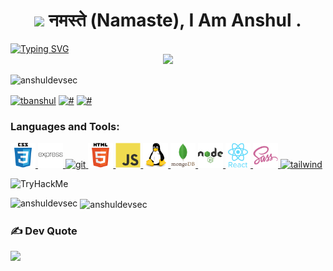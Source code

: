 <h1 align="center"><img src="https://emojis.slackmojis.com/emojis/images/1531849430/4246/blob-sunglasses.gif?1531849430" width="30"/><span> नमस्ते (Namaste), I Am Anshul . </span></h1>

<div  align="center" style="width: fit-content;">
  <a href="https://git.io/typing-svg"><img src="https://readme-typing-svg.demolab.com?font=Fira+Code&weight=700&size=28&pause=1000&width=435&lines=Passionate+MERN+Developer;Coder;Always+learning+new+things" alt="Typing SVG" /></a>
</div>

<div align="center">
  <img height="150" src="https://user-images.githubusercontent.com/10498744/210012254-234538ff-d198-48aa-8964-37e6fd45d227.gif"  />
</div>

<p align="left"> <img src="https://komarev.com/ghpvc/?username=anshuldevsec&label=Profile%20views&color=0e75b6&style=flat" alt="anshuldevsec" /> </p>


<p align="left">
<a href="https://twitter.com/tbanshul" target="blank"><img align="center" src="https://raw.githubusercontent.com/rahuldkjain/github-profile-readme-generator/master/src/images/icons/Social/twitter.svg" alt="tbanshul" height="30" width="40" /></a>
<a href="https://linkedin.com/in/#" target="blank"><img align="center" src="https://raw.githubusercontent.com/rahuldkjain/github-profile-readme-generator/master/src/images/icons/Social/linked-in-alt.svg" alt="#" height="30" width="40" /></a>
<a href="https://instagram.com/#" target="blank"><img align="center" src="https://raw.githubusercontent.com/rahuldkjain/github-profile-readme-generator/master/src/images/icons/Social/instagram.svg" alt="#" height="30" width="40" /></a>
</p>

<h3 align="left">Languages and Tools:</h3>
<p align="left"> <a href="https://www.w3schools.com/css/" target="_blank" rel="noreferrer"> <img src="https://raw.githubusercontent.com/devicons/devicon/master/icons/css3/css3-original-wordmark.svg" alt="css3" width="40" height="40"/> </a> <a href="https://expressjs.com" target="_blank" rel="noreferrer"> <img src="https://raw.githubusercontent.com/devicons/devicon/master/icons/express/express-original-wordmark.svg" alt="express" width="40" height="40"/> </a> <a href="https://git-scm.com/" target="_blank" rel="noreferrer"> <img src="https://www.vectorlogo.zone/logos/git-scm/git-scm-icon.svg" alt="git" width="40" height="40"/> </a> <a href="https://www.w3.org/html/" target="_blank" rel="noreferrer"> <img src="https://raw.githubusercontent.com/devicons/devicon/master/icons/html5/html5-original-wordmark.svg" alt="html5" width="40" height="40"/> </a> <a href="https://developer.mozilla.org/en-US/docs/Web/JavaScript" target="_blank" rel="noreferrer"> <img src="https://raw.githubusercontent.com/devicons/devicon/master/icons/javascript/javascript-original.svg" alt="javascript" width="40" height="40"/> </a> <a href="https://www.linux.org/" target="_blank" rel="noreferrer"> <img src="https://raw.githubusercontent.com/devicons/devicon/master/icons/linux/linux-original.svg" alt="linux" width="40" height="40"/> </a> <a href="https://www.mongodb.com/" target="_blank" rel="noreferrer"> <img src="https://raw.githubusercontent.com/devicons/devicon/master/icons/mongodb/mongodb-original-wordmark.svg" alt="mongodb" width="40" height="40"/> </a> <a href="https://nodejs.org" target="_blank" rel="noreferrer"> <img src="https://raw.githubusercontent.com/devicons/devicon/master/icons/nodejs/nodejs-original-wordmark.svg" alt="nodejs" width="40" height="40"/> </a> <a href="https://reactjs.org/" target="_blank" rel="noreferrer"> <img src="https://raw.githubusercontent.com/devicons/devicon/master/icons/react/react-original-wordmark.svg" alt="react" width="40" height="40"/> </a> <a href="https://sass-lang.com" target="_blank" rel="noreferrer"> <img src="https://raw.githubusercontent.com/devicons/devicon/master/icons/sass/sass-original.svg" alt="sass" width="40" height="40"/> </a> <a href="https://tailwindcss.com/" target="_blank" rel="noreferrer"> <img src="https://www.vectorlogo.zone/logos/tailwindcss/tailwindcss-icon.svg" alt="tailwind" width="40" height="40"/> </a> </p>

<p> <img src="https://tryhackme-badges.s3.amazonaws.com/cipherblade.png" alt="TryHackMe"><p>
<p><img align="left" src="https://github-readme-stats.vercel.app/api/top-langs?username=anshuldevsec&show_icons=true&locale=en&layout=compact" alt="anshuldevsec" /></p>

<p>&nbsp;<img align="center" src="https://github-readme-stats.vercel.app/api?username=anshuldevsec&show_icons=true&locale=en" alt="anshuldevsec" /></p>

### ✍ Dev Quote
![](https://quotes-github-readme.vercel.app/api?type=horizontal&theme=radical)
